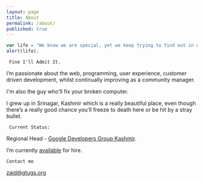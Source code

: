 ```yaml
---
layout: page
title: About
permalink: /about/
published: true
---
```


```javascript
var life = "We know we are special, yet we keep trying to find out in what way: not this way, not that way, then what way.";
alert(life);
```

``` Fine I'll Admit It.```

I’m passionate about the web, programming, user experience, customer driven development, whilst continually improving as a community manager.

I'm also the guy who'll fix your broken computer. 

I grew up in Srinagar, Kashmir  which is a really beautiful place, even though there’s a really good chance you’ll freeze to death here or be hit by a stray bullet.



``` Current Status:```

Regional Head - [Google Developers Group Kashmir](http://www.gdgkashmir.com). 

I’m currently [available](mailto:zaid@gtugs.org) for hire.

``` Contact me ```

[zaid@gtugs.org](mailto:zaid@gtugs.org)
